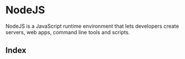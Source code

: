 # NodeJS

NodeJS is a JavaScript runtime environment that lets developers create servers, web apps, command line tools and scripts.

## Index
